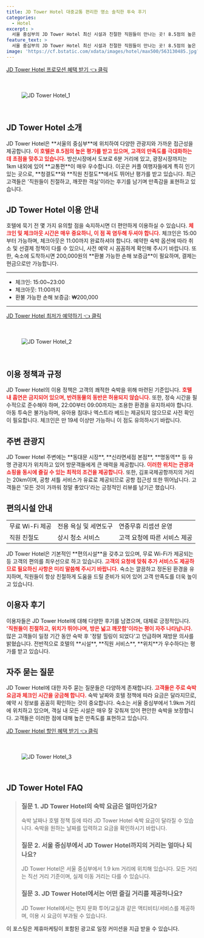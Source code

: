 ```yaml
---
title: JD Tower Hotel 대중교통 편리한 명소 솔직한 투숙 후기
categories:
  - Hotel
excerpt: >
  서울 중심부의 JD Tower Hotel 최신 시설과 친절한 직원들이 만나는 곳! 8.5점의 높은 평가를 자랑하며 무료 WiFi 도시 전망까지 제공. 1.9km 거리의 주요 명소와 가까워 관광객들에게 최적의 선택!
feature_text: >
  서울 중심부의 JD Tower Hotel 최신 시설과 친절한 직원들이 만나는 곳! 8.5점의 높은 평가를 자랑하며 무료 WiFi 도시 전망까지 제공. 1.9km 거리의 주요 명소와 가까워 관광객들에게 최적의 선택!
image: 'https://cf.bstatic.com/xdata/images/hotel/max500/563130485.jpg?k=7e860417720109b3fe863a68f657ab1a1cc426df26dbadb76ec41a84fb5a841c&o=&hp=1'
---
```


<p><a class="modoo-button" href="https://tinyurl.com/26wkyjyl" rel="nofollow noopener">JD Tower Hotel 프로모션 혜택 받기 👈 클릭</a></p><br/>
<figure class="image"><img alt="JD Tower Hotel_1" src="https://cf.bstatic.com/xdata/images/hotel/max1024x768/566794559.jpg?k=a994c27b2c6fff20676b7fde22c1a21dadcba67555464ae1ec136fb963316695&amp;o=&amp;hp=1"/></figure><br/>

<h2 id="호텔_소개">JD Tower Hotel 소개</h2>
<p>JD Tower Hotel은 **서울의 중심부**에 위치하여 다양한 관광지와 가까운 접근성을 제공합니다. <b><span style="color: #ee2323;">이 호텔은 8.5점의 높은 평가를 받고 있으며, 고객의 만족도를 극대화하는 데 초점을 맞추고 있습니다.</span></b> 방산시장에서 도보로 6분 거리에 있고, 광장시장까지는 1km 내외에 있어 **교통편**이 매우 우수합니다. 이곳은 커플 여행자들에게 특히 인기 있는 곳으로, **청결도**와 **직원 친절도**에서도 뛰어난 평가를 받고 있습니다. 최근 고객들은 '직원들이 친절하고, 깨끗한 객실'이라는 후기를 남기며 만족감을 표현하고 있습니다.</p>
<h2 id="호텔_이용_안내">JD Tower Hotel 이용 안내</h2>
<p>호텔에 묵기 전 몇 가지 유의할 점을 숙지하시면 더 편안하게 이용하실 수 있습니다. <b><span style="color: #ee2323;">체크인 및 체크아웃 시간은 매우 중요하니, 이 점 꼭 염두해 두셔야 합니다.</span></b> 체크인은 15:00부터 가능하며, 체크아웃은 11:00까지 완료하셔야 합니다. 예약한 숙박 옵션에 따라 취소 및 선결제 정책이 다를 수 있으니, 사전 예약 시 꼼꼼하게 확인해 주시기 바랍니다. 또한, 숙소에 도착하시면 200,000원의 **환불 가능한 손해 보증금**이 필요하며, 결제는 현금으로만 가능합니다.</p>
<hr/>
<ul>
<li>체크인: 15:00~23:00</li>
<li>체크아웃: 11:00까지</li>
<li>환불 가능한 손해 보증금: ₩200,000</li>
</ul>
<hr/>
<p><a class="modoo-button" href="https://tinyurl.com/26wkyjyl" rel="nofollow noopener">JD Tower Hotel 최저가 예약하기 👈 클릭</a></p><br/>
<figure class="image"><img alt="JD Tower Hotel_2" src="https://cf.bstatic.com/xdata/images/hotel/max500/563130485.jpg?k=7e860417720109b3fe863a68f657ab1a1cc426df26dbadb76ec41a84fb5a841c&amp;o=&amp;hp=1"/></figure><br/>
<h2 id="이용_정책">이용 정책과 규정</h2>
<p>JD Tower Hotel의 이용 정책은 고객의 쾌적한 숙박을 위해 마련된 기준입니다. <b><span style="color: #ee2323;">호텔 내 흡연은 금지되어 있으며, 반려동물의 동반은 허용되지 않습니다.</span></b> 또한, 정숙 시간을 필수적으로 준수해야 하며, 22:00부터 09:00까지는 조용한 환경을 유지하셔야 합니다. 아동 투숙은 불가능하며, 유아용 침대나 엑스트라 베드는 제공되지 않으므로 사전 확인이 필요합니다. 체크인은 만 19세 이상만 가능하니 이 점도 유의하시기 바랍니다.</p>
<h2 id="주변_관광지">주변 관광지</h2>
<p>JD Tower Hotel 주변에는 **동대문 시장**, **신라면세점 본점**, **명동역** 등 유명 관광지가 위치하고 있어 방문객들에게 큰 매력을 제공합니다. <b><span style="color: #ee2323;">이러한 위치는 관광과 쇼핑을 동시에 즐길 수 있는 최적의 조건을 제공합니다.</span></b> 또한, 김포국제공항까지의 거리는 20km이며, 공항 셔틀 서비스가 유료로 제공되므로 공항 접근성 또한 뛰어납니다. 고객들은 '모든 것이 가까워 정말 좋았다'라는 긍정적인 리뷰를 남기곤 했습니다.</p>
<h2 id="호텔_편의시설">편의시설 안내</h2>
<table>
<tr>
<td>무료 Wi-Fi 제공</td>
<td>전용 욕실 및 세면도구</td>
<td>연중무휴 리셉션 운영</td>
</tr>
<tr>
<td>직원 친절도</td>
<td>상시 청소 서비스</td>
<td>고객 요청에 따른 서비스 제공</td>
</tr>
</table>
<p>JD Tower Hotel은 기본적인 **편의시설**을 갖추고 있으며, 무료 Wi-Fi가 제공되는 등 고객의 편의를 최우선으로 하고 있습니다. <b><span style="color: #ee2323;">고객의 요청에 맞춰 추가 서비스도 제공하므로 필요하신 사항은 미리 말씀해 주시기 바랍니다.</span></b> 숙소는 깔끔하고 정돈된 환경을 유지하며, 직원들이 항상 친절하게 도움을 드릴 준비가 되어 있어 고객 만족도를 더욱 높이고 있습니다.</p>
<h2 id="이용자_후기">이용자 후기</h2>
<p>이용자들은 JD Tower Hotel에 대해 다양한 후기를 남겼으며, 대체로 긍정적입니다. <b><span style="color: #ee2323;">'직원들이 친절하고, 위치가 뛰어나며, 방은 넓고 깨끗함'이라는 평이 자주 나타납니다.</span></b> 많은 고객들이 일정 기간 동안 숙박 후 '정말 힐링이 되었다'고 언급하며 재방문 의사를 밝혔습니다. 전반적으로 호텔의 **시설**, **직원 서비스**, **위치**가 우수하다는 평가를 받고 있습니다.</p>
<h2 id="자주_묻는_질문">자주 묻는 질문</h2>
<p>JD Tower Hotel에 대한 자주 묻는 질문들은 다양하게 존재합니다. <b><span style="color: #ee2323;">고객들은 주로 숙박 요금과 체크인 시간을 궁금해 합니다.</span></b> 숙박 날짜와 호텔 정책에 따라 요금은 달라지므로, 예약 시 정보를 꼼꼼히 확인하는 것이 중요합니다. 숙소는 서울 중심부에서 1.9km 거리에 위치하고 있으며, 객실 내 모든 시설은 매우 잘 갖춰져 있어 편안한 숙박을 보장합니다. 고객들은 이러한 점에 대해 높은 만족도를 표현하고 있습니다.</p>

<p><a class="modoo-button" href="https://tinyurl.com/26wkyjyl" rel="nofollow noopener">JD Tower Hotel 할인 혜택 받기 👈 클릭</a></p><br>

<figure class="image"><img src="https://cf.bstatic.com/xdata/images/hotel/max500/568632143.jpg?k=9948df5e028a554b5babb84cf8c1a8606fdfa5fb2bbee861078685d09e2ddcc0&o=&hp=1" alt="JD Tower Hotel_3"></figure><br>
<h2 id="JD Tower Hotel_FAQ">JD Tower Hotel FAQ</h2>
<div itemscope="" itemtype="https://schema.org/FAQPage"> 
<blockquote> 
<div itemscope="" itemprop="mainEntity" itemtype="https://schema.org/Question"> 
<h3 id="질문_1" itemprop="name">질문 1. JD Tower Hotel의 숙박 요금은 얼마인가요?</h3> 
<div itemscope="" itemprop="acceptedAnswer" itemtype="https://schema.org/Answer"> 
<span itemprop="text"> 
<p>숙박 날짜나 호텔 정책 등에 따라 JD Tower Hotel 숙박 요금이 달라질 수 있습니다. 숙박을 원하는 날짜를 입력하고 요금을 확인하시기 바랍니다.</p> 
</span> 
</div> 
</div> 

<div itemscope="" itemprop="mainEntity" itemtype="https://schema.org/Question"> 
<h3 id="질문_2" itemprop="name">질문 2. 서울 중심부에서 JD Tower Hotel까지의 거리는 얼마나 되나요?</h3> 
<div itemscope="" itemprop="acceptedAnswer" itemtype="https://schema.org/Answer"> 
<span itemprop="text"> 
<p>JD Tower Hotel은 서울 중심부에서 1.9 km 거리에 위치해 있습니다. 모든 거리는 직선 거리 기준이며, 실제 이동 거리는 다를 수 있습니다.</p> 
</span> 
</div> 
</div> 

<div itemscope="" itemprop="mainEntity" itemtype="https://schema.org/Question"> 
<h3 id="질문_3" itemprop="name">질문 3. JD Tower Hotel에서는 어떤 즐길 거리를 제공하나요?</h3> 
<div itemscope="" itemprop="acceptedAnswer" itemtype="https://schema.org/Answer"> 
<span itemprop="text"> 
<p>JD Tower Hotel에서는 현지 문화 투어/교실과 같은 액티비티/서비스를 제공하며, 이용 시 요금이 부과될 수 있습니다.</p> 
</span> 
</div> 
</div> 
</blockquote> 
</div><p>이 포스팅은 제휴마케팅이 포함된 광고로 일정 커미션을 지급 받을 수 있습니다.</p>

